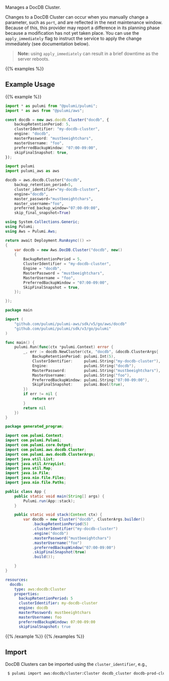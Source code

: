Manages a DocDB Cluster.

Changes to a DocDB Cluster can occur when you manually change a
parameter, such as `port`, and are reflected in the next maintenance
window. Because of this, this provider may report a difference in its planning
phase because a modification has not yet taken place. You can use the
`apply_immediately` flag to instruct the service to apply the change immediately
(see documentation below).

> **Note:** using `apply_immediately` can result in a brief downtime as the server reboots.

{{% examples %}}
## Example Usage
{{% example %}}

```typescript
import * as pulumi from "@pulumi/pulumi";
import * as aws from "@pulumi/aws";

const docdb = new aws.docdb.Cluster("docdb", {
    backupRetentionPeriod: 5,
    clusterIdentifier: "my-docdb-cluster",
    engine: "docdb",
    masterPassword: "mustbeeightchars",
    masterUsername: "foo",
    preferredBackupWindow: "07:00-09:00",
    skipFinalSnapshot: true,
});
```
```python
import pulumi
import pulumi_aws as aws

docdb = aws.docdb.Cluster("docdb",
    backup_retention_period=5,
    cluster_identifier="my-docdb-cluster",
    engine="docdb",
    master_password="mustbeeightchars",
    master_username="foo",
    preferred_backup_window="07:00-09:00",
    skip_final_snapshot=True)
```
```csharp
using System.Collections.Generic;
using Pulumi;
using Aws = Pulumi.Aws;

return await Deployment.RunAsync(() => 
{
    var docdb = new Aws.DocDB.Cluster("docdb", new()
    {
        BackupRetentionPeriod = 5,
        ClusterIdentifier = "my-docdb-cluster",
        Engine = "docdb",
        MasterPassword = "mustbeeightchars",
        MasterUsername = "foo",
        PreferredBackupWindow = "07:00-09:00",
        SkipFinalSnapshot = true,
    });

});
```
```go
package main

import (
	"github.com/pulumi/pulumi-aws/sdk/v5/go/aws/docdb"
	"github.com/pulumi/pulumi/sdk/v3/go/pulumi"
)

func main() {
	pulumi.Run(func(ctx *pulumi.Context) error {
		_, err := docdb.NewCluster(ctx, "docdb", &docdb.ClusterArgs{
			BackupRetentionPeriod: pulumi.Int(5),
			ClusterIdentifier:     pulumi.String("my-docdb-cluster"),
			Engine:                pulumi.String("docdb"),
			MasterPassword:        pulumi.String("mustbeeightchars"),
			MasterUsername:        pulumi.String("foo"),
			PreferredBackupWindow: pulumi.String("07:00-09:00"),
			SkipFinalSnapshot:     pulumi.Bool(true),
		})
		if err != nil {
			return err
		}
		return nil
	})
}
```
```java
package generated_program;

import com.pulumi.Context;
import com.pulumi.Pulumi;
import com.pulumi.core.Output;
import com.pulumi.aws.docdb.Cluster;
import com.pulumi.aws.docdb.ClusterArgs;
import java.util.List;
import java.util.ArrayList;
import java.util.Map;
import java.io.File;
import java.nio.file.Files;
import java.nio.file.Paths;

public class App {
    public static void main(String[] args) {
        Pulumi.run(App::stack);
    }

    public static void stack(Context ctx) {
        var docdb = new Cluster("docdb", ClusterArgs.builder()        
            .backupRetentionPeriod(5)
            .clusterIdentifier("my-docdb-cluster")
            .engine("docdb")
            .masterPassword("mustbeeightchars")
            .masterUsername("foo")
            .preferredBackupWindow("07:00-09:00")
            .skipFinalSnapshot(true)
            .build());

    }
}
```
```yaml
resources:
  docdb:
    type: aws:docdb:Cluster
    properties:
      backupRetentionPeriod: 5
      clusterIdentifier: my-docdb-cluster
      engine: docdb
      masterPassword: mustbeeightchars
      masterUsername: foo
      preferredBackupWindow: 07:00-09:00
      skipFinalSnapshot: true
```
{{% /example %}}
{{% /examples %}}

## Import

DocDB Clusters can be imported using the `cluster_identifier`, e.g.,

```sh
 $ pulumi import aws:docdb/cluster:Cluster docdb_cluster docdb-prod-cluster
```

 